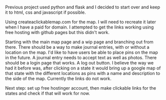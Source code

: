 Previous project used python and flask and I decided to start over and keep it to html, css and javascript if possible.


Using createaclickablemap.com for the map. I will need to recreate it later when I have a paid for domain. I attempted to get the links working using free hosting with github pages but this didn't work.

Starting with the main map page and a wip page and branching out from there. There should be a way to make journal entries, with or without a location on the map. I'd like to have users be able to place pins on the map in the future. A journal entry needs to accept text as well as photos. There should be a login page that works. A log out button. I believe the way we had it before was, after clicking on a state it would bring up a google map of that state with the different locations as pins with a name and description to the side of the map. Currently the links do not work.

Next step: set up free hostinger account, then make clickable links for the states and check if that will work for now.
